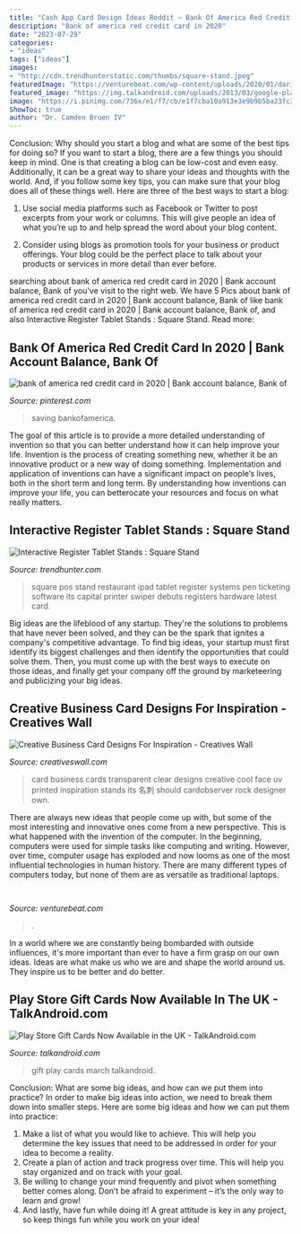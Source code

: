 ```yaml
---
title: "Cash App Card Design Ideas Reddit ~ Bank Of America Red Credit Card In 2020"
description: "Bank of america red credit card in 2020"
date: "2023-07-29"
categories:
- "ideas"
tags: ["ideas"]
images:
- "http://cdn.trendhunterstatic.com/thumbs/square-stand.jpeg"
featuredImage: "https://venturebeat.com/wp-content/uploads/2020/01/dario-gil.jpg?w=800"
featured_image: "https://img.talkandroid.com/uploads/2013/03/google-play-gift-cards-uk.jpg"
image: "https://i.pinimg.com/736x/e1/f7/cb/e1f7cba10a913e3e9b9b5ba23fc3af07.jpg"
ShowToc: true
author: "Dr. Camden Bruen IV"
---
```



Conclusion: Why should you start a blog and what are some of the best tips for doing so?
If you want to start a blog, there are a few things you should keep in mind. One is that creating a blog can be low-cost and even easy. Additionally, it can be a great way to share your ideas and thoughts with the world. And, if you follow some key tips, you can make sure that your blog does all of these things well. Here are three of the best ways to start a blog:
1. Use social media platforms such as Facebook or Twitter to post excerpts from your work or columns. This will give people an idea of what you’re up to and help spread the word about your blog content.

2. Consider using blogs as promotion tools for your business or product offerings. Your blog could be the perfect place to talk about your products or services in more detail than ever before.

	

		
searching about bank of america red credit card in 2020 | Bank account balance, Bank of you've visit to the right web. We have 5 Pics about bank of america red credit card in 2020 | Bank account balance, Bank of like bank of america red credit card in 2020 | Bank account balance, Bank of,  and also Interactive Register Tablet Stands : Square Stand. Read more:
		
    
## Bank Of America Red Credit Card In 2020 | Bank Account Balance, Bank Of

<img loading=lazy src="https://i.pinimg.com/736x/e1/f7/cb/e1f7cba10a913e3e9b9b5ba23fc3af07.jpg" onerror="this.onerror=null;this.src='https://tse4.mm.bing.net/th?id=OIP.lxY2hH-QG5jcUK4NwJQnIAAAAA&amp;pid=15.1';" alt="bank of america red credit card in 2020 | Bank account balance, Bank of">

_Source: pinterest.com_

>saving bankofamerica. 

	

The goal of this article is to provide a more detailed understanding of invention so that you can better understand how it can help improve your life.
Invention is the process of creating something new, whether it be an innovative product or a new way of doing something. Implementation and application of inventions can have a significant impact on people’s lives, both in the short term and long term. By understanding how inventions can improve your life, you can betterocate your resources and focus on what really matters.

    
## Interactive Register Tablet Stands : Square Stand

<img loading=lazy src="http://cdn.trendhunterstatic.com/thumbs/square-stand.jpeg" onerror="this.onerror=null;this.src='https://tse2.mm.bing.net/th?id=OIP.jv1Wy9QJ6vjK7fhQjdVGjAHaHz&amp;pid=15.1';" alt="Interactive Register Tablet Stands : Square Stand">

_Source: trendhunter.com_

>square pos stand restaurant ipad tablet register systems pen ticketing software its capital printer swiper debuts registers hardware latest card. 

	

Big ideas are the lifeblood of any startup. They're the solutions to problems that have never been solved, and they can be the spark that ignites a company's competitive advantage. To find big ideas, your startup must first identify its biggest challenges and then identify the opportunities that could solve them. Then, you must come up with the best ways to execute on those ideas, and finally get your company off the ground by marketeering and publicizing your big ideas.

    
## Creative Business Card Designs For Inspiration - Creatives Wall

<img loading=lazy src="https://www.creativeswall.com/wp-content/uploads/2014/04/231c9033a48f6e6865949c6655deb5ee.jpg" onerror="this.onerror=null;this.src='https://tse3.mm.bing.net/th?id=OIP.ULCYsvJX0yc7M09mNAiU6QHaNy&amp;pid=15.1';" alt="Creative Business Card Designs For Inspiration - Creatives Wall">

_Source: creativeswall.com_

>card business cards transparent clear designs creative cool face uv printed inspiration stands its 名刺 should cardobserver rock designer own. 

	

There are always new ideas that people come up with, but some of the most interesting and innovative ones come from a new perspective. This is what happened with the invention of the computer. In the beginning, computers were used for simple tasks like computing and writing. However, over time, computer usage has exploded and now looms as one of the most influential technologies in human history. There are many different types of computers today, but none of them are as versatile as traditional laptops.

    
## 

<img loading=lazy src="https://venturebeat.com/wp-content/uploads/2020/01/dario-gil.jpg?w=800" onerror="this.onerror=null;this.src='https://tse1.mm.bing.net/th?id=OIP.v0G8eXwdyMDuLrKYJXJeWQHaE7&amp;pid=15.1';" alt="">

_Source: venturebeat.com_

>. 

	

In a world where we are constantly being bombarded with outside influences, it's more important than ever to have a firm grasp on our own ideas. Ideas are what make us who we are and shape the world around us. They inspire us to be better and do better.

    
## Play Store Gift Cards Now Available In The UK - TalkAndroid.com

<img loading=lazy src="https://img.talkandroid.com/uploads/2013/03/google-play-gift-cards-uk.jpg" onerror="this.onerror=null;this.src='https://tse3.mm.bing.net/th?id=OIP.2Jj1eb3gn-LcHxtRQugW8gHaJ3&amp;pid=15.1';" alt="Play Store Gift Cards Now Available in the UK - TalkAndroid.com">

_Source: talkandroid.com_

>gift play cards march talkandroid. 

	

Conclusion: What are some big ideas, and how can we put them into practice?
In order to make big ideas into action, we need to break them down into smaller steps. Here are some big ideas and how we can put them into practice:
1. Make a list of what you would like to achieve. This will help you determine the key issues that need to be addressed in order for your idea to become a reality.
2. Create a plan of action and track progress over time. This will help you stay organized and on track with your goal.
3. Be willing to change your mind frequently and pivot when something better comes along. Don’t be afraid to experiment – it’s the only way to learn and grow!
4. And lastly, have fun while doing it! A great attitude is key in any project, so keep things fun while you work on your idea!

